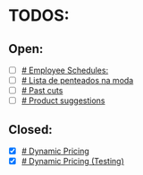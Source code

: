 # TODOS:

## Open:
- [ ] [# Employee Schedules:](./todos/todo3.md)
- [ ] [# Lista de penteados na moda](./todos/todo1.md)
- [ ] [# Past cuts](./todos/todo2.md)
- [ ] [# Product suggestions](./todos/ProductSuggestions.md)

## Closed:
- [x] [# Dynamic Pricing](./todos/done/DynamicPriceTODO.md)
- [x] [#  Dynamic Pricing (Testing)](./todos/done/todo4.md)
